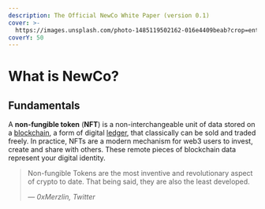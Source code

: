 ```yaml
---
description: The Official NewCo White Paper (version 0.1)
cover: >-
  https://images.unsplash.com/photo-1485119502162-016e4409beab?crop=entropy&cs=srgb&fm=jpg&ixid=MnwxOTcwMjR8MHwxfHNlYXJjaHw1fHxidWxifGVufDB8fHx8MTY0NjU5NDU4MQ&ixlib=rb-1.2.1&q=85
coverY: 50
---
```


# What is NewCo?

## Fundamentals

A **non-fungible token** (**NFT**) is a non-interchangeable unit of data stored on a [blockchain](https://en.wikipedia.org/wiki/Blockchain), a form of digital [ledger](https://en.wikipedia.org/wiki/Ledger), that classically can be sold and traded freely. In practice, NFTs are a modern mechanism for web3 users to invest, create and share with others. These remote pieces of blockchain data represent your digital identity.

> Non-fungible Tokens are the most inventive and revolutionary aspect of crypto to date. That being said, they are also the least developed.
>
> — _0xMerzlin, Twitter_
